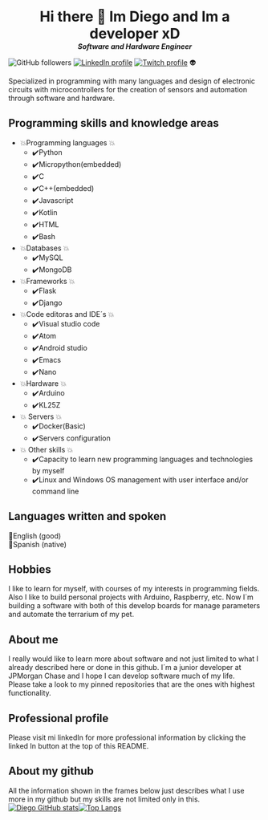 <p align="center">
  <!--img width="200" src="https://user-images.githubusercontent.com/42001064/120057695-b1f6c680-c062-11eb-96d5-2c43d05f9018.png" alt="logo"-->
  <h1 align="center" style="margin: 0 auto 0 auto;">Hi there 👋 Im Diego and Im a developer xD</h1>
  <h5 align="center" style="margin: 0 auto 0 auto;">Software and Hardware Engineer</h5>
</p>

![GitHub followers](https://img.shields.io/github/followers/dmtzs?label=Follow&style=social)
[![LinkedIn profile](https://img.shields.io/badge/-Diego-black?style=flat-square&logo=Linkedin&logoColor=white&link=https://mx.linkedin.com/in/diego-martinez-sanchez-688b0311a/)](https://mx.linkedin.com/in/diego-martinez-sanchez-688b0311a)
[![Twitch profile](https://img.shields.io/badge/-diecho1996-black?style=flat-square&logo=Twitch&logoColor=white&link=https://www.twitch.tv/diecho1996/)](https://www.twitch.tv/diecho1996) :alien:

Specialized in programming with many languages and design of electronic circuits with microcontrollers for the creation of sensors and automation through software and hardware.

## Programming skills and knowledge areas
* :boom:Programming languages :boom:
  *	:heavy_check_mark:Python
  *	:heavy_check_mark:Micropython(embedded)
  *	:heavy_check_mark:C
  *	:heavy_check_mark:C++(embedded)
  *	:heavy_check_mark:Javascript
  *	:heavy_check_mark:Kotlin
  *	:heavy_check_mark:HTML
  *	:heavy_check_mark:Bash
* :boom:Databases :boom:
  * :heavy_check_mark:MySQL
  * :heavy_check_mark:MongoDB
* :boom:Frameworks :boom:
  * :heavy_check_mark:Flask
  * :heavy_check_mark:Django
* :boom:Code editoras and IDE´s :boom:
  * :heavy_check_mark:Visual studio code
  * :heavy_check_mark:Atom
  * :heavy_check_mark:Android studio
  * :heavy_check_mark:Emacs
  * :heavy_check_mark:Nano
* :boom:Hardware :boom:
  * :heavy_check_mark:Arduino
  * :heavy_check_mark:KL25Z
* :boom: Servers :boom:
  *	:heavy_check_mark:Docker(Basic)
  *	:heavy_check_mark:Servers configuration
* :boom: Other skills :boom:
  *	:heavy_check_mark:Capacity to learn new programming languages and technologies by myself
  *	:heavy_check_mark:Linux and Windows OS management with user interface and/or command line

## Languages written and spoken
:clap:English (good)
<br>
:clap:Spanish (native)

## Hobbies
I like to learn for myself, with courses of my interests in programming fields.
<br>
Also I like to build personal projects with Arduino, Raspberry, etc. Now I´m building a software with both of this develop boards for manage parameters and automate the terrarium of my pet.


## About me
I really would like to learn more about software and not just limited to what I already described here or done in this github. I´m a junior developer at JPMorgan Chase and I hope I can develop software much of my life.
<br>
Please take a look to my pinned repositories that are the ones with highest functionality.

## Professional profile
Please visit mi linkedIn for more professional information by clicking the linked In button at the top of this README.

## About my github
All the information shown in the frames below just describes what I use more in my github but my skills are not limited only in this.
[![Diego GitHub stats](https://github-readme-stats.vercel.app/api?username=dmtzs&hide=contribs&show_icons=true&theme=radical)](#)[![Top Langs](https://github-readme-stats.vercel.app/api/top-langs/?username=dmtzs&layout=compact&theme=radical)](#)
